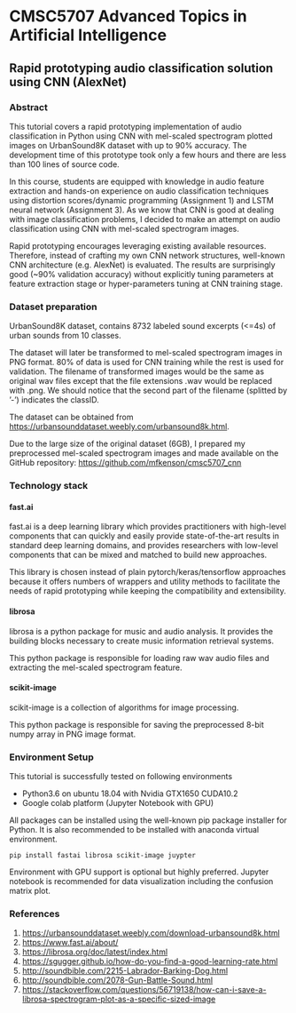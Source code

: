 # CMSC5707 Advanced Topics in Artificial Intelligence

## Rapid prototyping audio classification solution using CNN (AlexNet)

### Abstract

This tutorial covers a rapid prototyping implementation of audio classification in Python using CNN with mel-scaled spectrogram plotted images on UrbanSound8K dataset with up to 90% accuracy. The development time of this prototype took only a few hours and there are less than 100 lines of source code.

In this course, students are equipped with knowledge in audio feature extraction and hands-on experience on audio classification techniques using distortion scores/dynamic programming (Assignment 1) and LSTM neural network (Assignment 3). As we know that CNN is good at dealing with image classification problems, I decided to make an attempt on audio classification using CNN with mel-scaled spectrogram images.

Rapid prototyping encourages leveraging existing available resources. Therefore, instead of crafting my own CNN network structures, well-known CNN architecture (e.g. AlexNet) is evaluated. The results are surprisingly good (~90% validation accuracy) without explicitly tuning parameters at feature extraction stage or hyper-parameters tuning at CNN training stage.

### Dataset preparation
UrbanSound8K dataset, contains 8732 labeled sound excerpts (<=4s) of urban sounds from 10 classes.

The dataset will later be transformed to mel-scaled spectrogram images in PNG format. 80% of data is used for CNN training while the rest is used for validation. The filename of transformed images would be the same as original wav files except that the file extensions .wav would be replaced with .png. We should notice that the second part of the filename (splitted by ’-’) indicates the classID.

The dataset can be obtained from https://urbansounddataset.weebly.com/urbansound8k.html.

Due to the large size of the original dataset (6GB), I prepared my preprocessed mel-scaled spectrogram images and made available on the GitHub repository: https://github.com/mfkenson/cmsc5707_cnn

### Technology stack

#### fast.ai
fast.ai is a deep learning library which provides practitioners with high-level components that can quickly and easily provide state-of-the-art results in standard deep learning domains, and provides researchers with low-level components that can be mixed and matched to build new approaches.

This library is chosen instead of plain pytorch/keras/tensorflow approaches because it offers numbers of wrappers and utility methods to facilitate the needs of rapid prototyping while keeping the compatibility and extensibility.

#### librosa
librosa is a python package for music and audio analysis. It provides the building blocks necessary to create music information retrieval systems.

This python package is responsible for loading raw wav audio files and extracting the mel-scaled spectrogram feature.

#### scikit-image
scikit-image is a collection of algorithms for image processing.

This python package is responsible for saving the preprocessed 8-bit numpy array in PNG image format.

### Environment Setup

This tutorial is successfully tested on following environments
* Python3.6 on ubuntu 18.04 with Nvidia GTX1650 CUDA10.2
* Google colab platform (Jupyter Notebook with GPU)

All packages can be installed using the well-known pip package installer for Python.
It is also recommended to be installed with anaconda virtual environment.

```
pip install fastai librosa scikit-image juypter
```

Environment with GPU support is optional but highly preferred.
Jupyter notebook is recommended for data visualization including the confusion matrix plot.


### References
1. https://urbansounddataset.weebly.com/download-urbansound8k.html
2. https://www.fast.ai/about/
3. https://librosa.org/doc/latest/index.html
4. https://sgugger.github.io/how-do-you-find-a-good-learning-rate.html
5. http://soundbible.com/2215-Labrador-Barking-Dog.html
6. http://soundbible.com/2078-Gun-Battle-Sound.html
7. https://stackoverflow.com/questions/56719138/how-can-i-save-a-librosa-spectrogram-plot-as-a-specific-sized-image
